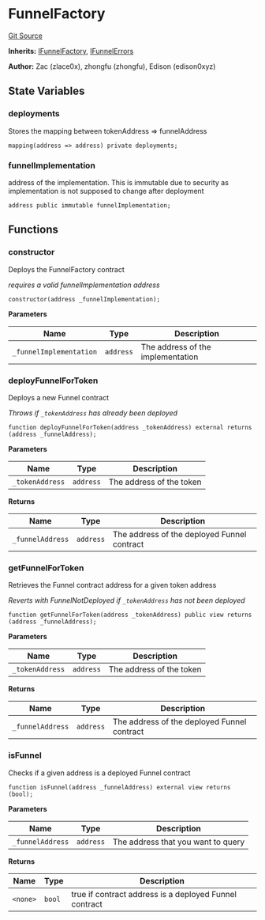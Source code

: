 # FunnelFactory
[Git Source](https://github.com/suberra/funnel-contracts/blob/59c542a5eca5681850b213a7c7430da0cfa78c32/src/FunnelFactory.sol)

**Inherits:**
[IFunnelFactory](/src/interfaces/IFunnelFactory.sol/contract.IFunnelFactory.md), [IFunnelErrors](/src/interfaces/IFunnelErrors.sol/contract.IFunnelErrors.md)

**Author:**
Zac (zlace0x), zhongfu (zhongfu), Edison (edison0xyz)


## State Variables
### deployments
Stores the mapping between tokenAddress => funnelAddress


```solidity
mapping(address => address) private deployments;
```


### funnelImplementation
address of the implementation. This is immutable due to security as implementation is not
supposed to change after deployment


```solidity
address public immutable funnelImplementation;
```


## Functions
### constructor

Deploys the FunnelFactory contract

*requires a valid funnelImplementation address*


```solidity
constructor(address _funnelImplementation);
```
**Parameters**

|Name|Type|Description|
|----|----|-----------|
|`_funnelImplementation`|`address`|The address of the implementation|


### deployFunnelForToken

Deploys a new Funnel contract

*Throws if `_tokenAddress` has already been deployed*


```solidity
function deployFunnelForToken(address _tokenAddress) external returns (address _funnelAddress);
```
**Parameters**

|Name|Type|Description|
|----|----|-----------|
|`_tokenAddress`|`address`|The address of the token|

**Returns**

|Name|Type|Description|
|----|----|-----------|
|`_funnelAddress`|`address`|The address of the deployed Funnel contract|


### getFunnelForToken

Retrieves the Funnel contract address for a given token address

*Reverts with FunnelNotDeployed if `_tokenAddress` has not been deployed*


```solidity
function getFunnelForToken(address _tokenAddress) public view returns (address _funnelAddress);
```
**Parameters**

|Name|Type|Description|
|----|----|-----------|
|`_tokenAddress`|`address`|The address of the token|

**Returns**

|Name|Type|Description|
|----|----|-----------|
|`_funnelAddress`|`address`|The address of the deployed Funnel contract|


### isFunnel

Checks if a given address is a deployed Funnel contract


```solidity
function isFunnel(address _funnelAddress) external view returns (bool);
```
**Parameters**

|Name|Type|Description|
|----|----|-----------|
|`_funnelAddress`|`address`|The address that you want to query|

**Returns**

|Name|Type|Description|
|----|----|-----------|
|`<none>`|`bool`|true if contract address is a deployed Funnel contract|


